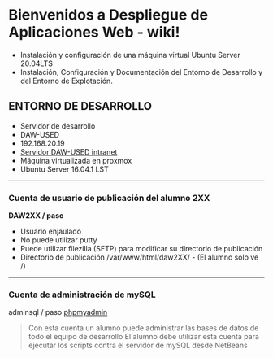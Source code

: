# Bienvenidos a Despliegue de Aplicaciones Web - wiki!

* Instalación y configuración de una máquina virtual Ubuntu Server 20.04LTS
* Instalación, Configuración y Documentación del Entorno de Desarrollo y del Entorno de Explotación.

## ENTORNO DE DESARROLLO
* Servidor de desarrollo
* DAW-USED
* 192.168.20.19
* [Servidor DAW-USED intranet](http://daw-used.sauces.local)
* Máquina virtualizada en proxmox
* Ubuntu Server 16.04.1 LST

***

### Cuenta de usuario de publicación del alumno 2XX
**DAW2XX / paso**
* Usuario enjaulado
* No puede utilizar putty
* Puede utilizar filezilla (SFTP) para modificar su directorio de publicación
* Directorio de publicación /var/www/html/daw2XX/ - (El alumno solo ve /)

***

### Cuenta de administración de mySQL
adminsql / paso
[phpmyadmin ](http://daw-used.sauces.local/phpmyadmin)
> Con esta cuenta un alumno puede administrar las bases de datos de todo el equipo de desarrollo
> El alumno debe utilizar esta cuenta para ejecutar los scripts contra el servidor de mySQL desde NetBeans



